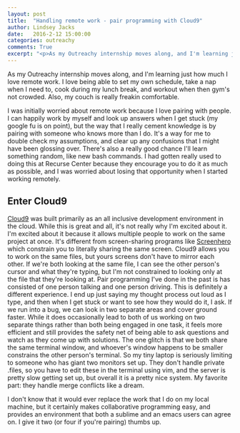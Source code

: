 ```yaml
---
layout: post
title:  "Handling remote work - pair programming with Cloud9"
author: Lindsey Jacks
date:   2016-2-12 15:00:00
categories: outreachy
comments: True
excerpt: "<p>As my Outreachy internship moves along, and I'm learning just how much I love remote work. I was initially worried about remote work because I love pairing with people, but Cloud9 provides a creative solution to that problem.</p>"
---
```


As my Outreachy internship moves along, and I'm learning just how much I love remote work. I love being able to set my own schedule, take a nap when I need to, cook during my lunch break, and workout when then gym's not crowded. Also, my couch is really freakin comfortable.

I was initially worried about remote work because I love pairing with people. I can happily work by myself and look up answers when I get stuck (my google fu is on point), but the way that I really cement knowledge is by pairing with someone who knows more than I do. It's a way for me to double check my assumptions, and clear up any confusions that I might have been glossing over. There's also a really good chance I'll learn something random, like new bash commands. I had gotten really used to doing this at Recurse Center because they encourage you to do it as much as possible, and I was worried about losing that opportunity when I started working remotely.

## __Enter Cloud9__

[Cloud9](http://c9.io) was built primarily as an all inclusive development environment in the cloud. While this is great and all, it's not really why I'm excited about it. I'm excited about it because it allows multiple people to work on the same project at once. It's different from screen-sharing programs like [Screenhero](https://screenhero.com/) which constrain you to literally sharing the same screen. Cloud9 allows you to work on the same files, but yours screens don't have to mirror each other. If we're both looking at the same file, I can see the other person's cursor and what they're typing, but I'm not constrained to looking only at the file that they're looking at. Pair programming I've done in the past is has consisted of one person talking and one person driving. This is definitely a different experience. I end up just saying my thought process out loud as I type, and then when I get stuck or want to see how they would do it, I ask. If we run into a bug, we can look in two separate areas and cover ground faster. While it does occasionally lead to both of us working on two separate things rather than both being engaged in one task, it feels more efficient and still provides the safety net of being able to ask questions and watch as they come up with solutions. The one glitch is that we both share the same terminal window, and whoever's window happens to be smaller constrains the other person's terminal. So my tiny laptop is seriously limiting to someone who has giant two monitors set up. They don't handle private .files, so you have to edit these in the terminal using vim, and the server is pretty slow getting set up, but overall it is a pretty nice system. My favorite part: they handle merge conflicts like a dream.

I don't know that it would ever replace the work that I do on my local machine, but it certainly makes collaborative programming easy, and provides an environment that both a sublime and an emacs users can agree on. I give it two (or four if you're pairing) thumbs up.